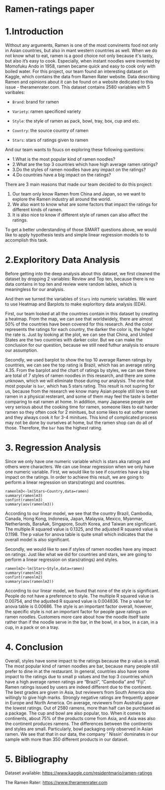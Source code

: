 # Ramen-ratings paper
# 1.Introduction

Without any arguments, Ramen is one of the most convinents food not only in Asian countries, but also in mant western countries as well. When we do not know what to eat, ramen is a good choice not only because it's tasty, but also it’s easy to cook. Especially, when instant noodles were invented by Momofuku Ando in 1958, ramen became quick and easy to cook only with boiled water. For this project, our team found an interesting dataset on Kaggle, which contains the data from Ramen Rater website. Data describing Ramen and opinions about it can be found on a website dedicated to this issue - theramenrater.com. This dataset contains 2580 variables with 5 varibales:
* `Brand`: brand for ramen


* `Variety`: ramen specificed variety


* `Style`: the style of ramen as pack, bowl, tray, box, cup and etc.


* `Country`: the source country of ramen


* `Stars`: stars of ratings given to ramen

And our team wants to foucs on exploring these following questions:
* 1.What is the most popular kind of ramen noodles?
* 2.What are the top 3 countries which have high average ramen ratings?
* 3.Do the styles of ramen noodles have any impact on the ratings? 
* 4.Do countries have a big impact on the ratings?

There are 3 main reasons that made our team decided to do this project:

1. Our team only know Ramen from China and Japan, so we want to explore the Ramen industry all around the world. 
2. We also want to know what are some factors that impact the ratings for different kinds of ramen. 
3. It is also nice to know if different style of ramen can also affect the ratings. 


To get a better understanding of those SMART questions above, we would like to apply hypothesis tests and simple linear regression models to to accomplish this task.


# 2.Exploritory Data Analysis

Before getting into the deep analysis about this dataset, we first cleaned the dataset by dropping 2 variables: Review and Top ten, because there is no data contains in top ten and review were random lables, which is meaningless for our analysis. 

And then we turned the variables of `Stars` into numeric variables. We want to use Heatmap and Barplots to make exploritory data analysis (EDA). 

First, our team looked at all the countries contain in this dataset by creating a heatmap. From the map, we can see that worldwidely, there are almost 50% of the countries have been covered for this research. And the color represents the ratings for each country, the darker the color is, the higher the rate is. Just by looking at the plot, we can see that China, and United States are the two countries with darker color. But we can make the conclusion for our question, because we still need futhur analysis to ensure our assumption. 

Secondly, we used barplot to show the top 10 average Ramen ratings by countries, we can see the top rating is Brazil, which has an average rating 4.35. From the barplot and the chart of ratings by styles, we can see there are total of 7 styles of ramen noodles in this research, and there are some unknown, which we will eliminate those during our analysis. The one that most popular is `bar`, which has 5 stars rating. This result is not supring for us, because from the research we know many Asian people still love to eat ramen in a physical resterant, and some of them may feel the taste is better comparing to eat ramen at home. In addition, many Japanese people are very serious about the cooking time for ramen, someone likes to eat harder ramen so they often cook for 2 minitues, but some likes to eat softer ramen and they always cook it for 3-4 minitues. This kind of complicated process may not be done by ourselves at home, but the ramen shop can do all of those. Therefore, the `bar` has the highest rating. 

# 3. Regression Analysis

Since we only have one numeric variable which is stars aka ratings and others were characters. We can use linear regression when we only have one numeric variable. First, we would like to see if countries have a big impact on the ratings. In order to achieve this result, we are going to perform a linear regression on stars(ratings) and countries.
```
ramenlm3<-lm(Stars~Country,data=ramen)
summary(ramenlm3)
confint(ramenlm3)
summary(aov(ramenlm3))
```
According to our linear model, we see that the country Brazil, Cambodia, Canada, Hong Kong, Indonesia, Japan, Malaysia, Mexico, Myanmar, Netherlands, BaraAak, Singapore, South Korea, and Taiwan are significant. The multiple R squared value is 0.1325, and the adjusted R squared value is 0.1198. The p value for anova table is quite small which indicates that the overall model is also significant.

Secondly, we would like to see if styles of ramen noodles have any impact on ratings. Just like what we did for countries and stars, we are going to perform a linear regression on stars(ratings) and styles.
```
ramenlm2<-lm(Stars~Style,data=ramen)
summary(ramenlm2)
confint(ramenlm2)
summary(aov(ramenlm2))
```
According to our linear model, we found that none of the style is significant. People do not have a preference to style. The multiple R squared value is 0.00754, and the adjusted R squared value is 0.004836. The p value for anova table is 0.00686. The style is an important factor overall, however, the specific style is not an important factor for people gave ratings on ramen noodles. Customers more care about how the noodle itself taste rather than if the noodle serve in the bar, in the bowl, in a box, in a can, in a cup, in a pack or on a tray.


# 4. Conclusion

Overall, styles have some impact to the ratings because the p value is small. The most popular kind of ramen noodles are bar, because many people still prefer to dine in at the restaurant. In general, countries also have some impact to the ratings due to small p values and the top 3 countries which have a high average ramen ratings are “Brazil”, “Cambodia” and “Fiji”. Ramen ratings issued by users are indeed different due to the continent. The best grades are given in Asia, but reviewers from South America also willingly to give high marks. Strongly negative ratings are frequently appear in Europe and North America. On average, reviewers from Australia gave the lowest ratings. Out of 2580 ramens, more than half can be purchased as a package. The cup and bowl are also popular, too. When it comes to continents, about 75% of the products come from Asia, and Asia was also the continent produces ramens. The differences between the continents and styles are small. Particularly, bowl packaging only observed in Asian ramen. We see that that in our data, the company ' Nissin' dominates in our sample with more than 350 different products in our dataset.

# 5. Bibliography

Dataset available: https://www.kaggle.com/residentmario/ramen-ratings

The Ramen Rater: https://www.theramenrater.com
